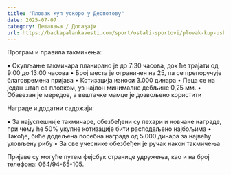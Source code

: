 ```yaml
---
title: "Пловак куп ускоро у Деспотову"
date: 2025-07-07
category: Дешавања / Догађаји
url: https://backapalankavesti.com/sport/ostali-sportovi/plovak-kup-uskoro-u-despotovu/
---
```


Програм и правила такмичења:

• Окупљање такмичара планирано је до 7:30 часова, док ће трајати од 9:00 до 13:00 часова
• Број места је ограничен на 25, па се препоручује благовремена пријава
• Котизација износи 3.000 динара
• Пеца се на један штап са пловком, уз најлон минималне дебљине 0,25 мм.
• Обавезан је мередов, а вештачке мамце је дозвољено користити

Награде и додатни садржаји:

• За најуспешније такмичаре, обезбеђени су пехари и новчане награде, при чему ће 50% укупне котизације бити расподељено најбољима
• Такође, биће додељена посебна награда од 5.000 динара за највећу уловљену рибу
• За све учеснике обезбеђен је ручак након такмичења

Пријаве су могуће путем фејсбук странице удружења, као и на број телефона:
064/94-65-105.
